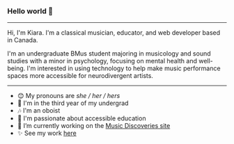 ### Hello world 👋 

---

Hi, I'm Kiara. I'm a classical musician, educator, and web developer based in Canada.

I'm an undergraduate BMus student majoring in musicology and sound studies with a minor in psychology, focusing on mental health and well-being. I'm interested in using technology to help make music performance spaces more accessible for neurodivergent artists.

---

- 😊  My pronouns are *she / her / hers*
- 🍎  I'm in the third year of my undergrad
- 🎶  I'm an oboist
- 💜  I'm passionate about accessible education
- 🔨  I’m currently working on the [Music Discoveries site](http://musicdiscoveries.ca/)
- ✨  See my work [here](http://kiara.codes/)
